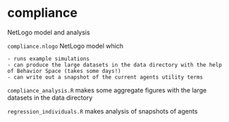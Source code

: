# compliance
NetLogo model and analysis

`compliance.nlogo` NetLogo model which

    - runs example simulations
    - can produce the large datasets in the data directory with the help of Behavior Space (takes some days!)
    - can write out a snapshot of the current agents utility terms

`compliance_analysis.R` makes some aggregate figures with the large datasets in the data directory

`regression_individuals.R` makes analysis of snapshots of agents
